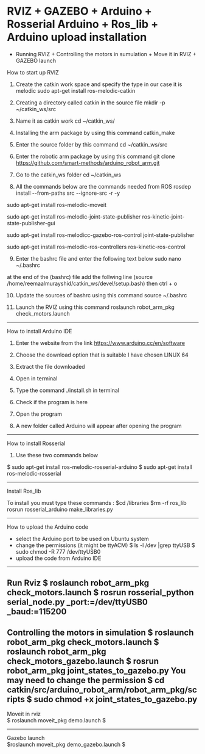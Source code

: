 # RVIZ + GAZEBO  + Arduino + Rosserial Arduino + Ros_lib + Arduino upload installation 

* Running RVIZ + Controlling the motors in sumulation + Move it in RVIZ + GAZEBO launch 

How to start up RVIZ 

1)	Create the catkin work space and specify the type in our case it is melodic
sudo apt-get install ros-melodic-catkin

2)	Creating a directory called catkin in the source file 
mkdir -p ~/catkin_ws/src

3)	Name it as catkin work
cd ~/catkin_ws/

4)	Installing the arm package by using this command 
catkin_make

5)	Enter the source folder by this command 
cd ~/catkin_ws/src

6)	Enter the robotic arm package by using this command 
git clone https://github.com/smart-methods/arduino_robot_arm.git 

7)	Go to the catkin_ws folder 
cd ~/catkin_ws

8)	All the commands below are the commands needed from ROS
rosdep install --from-paths src --ignore-src -r -y

sudo apt-get install ros-melodic-moveit

sudo apt-get install ros-melodic-joint-state-publisher ros-kinetic-joint-state-publisher-gui

sudo apt-get install ros-melodicc-gazebo-ros-control joint-state-publisher

sudo apt-get install ros-melodic-ros-controllers ros-kinetic-ros-control

9)	Enter the bashrc file and enter the following text below
sudo nano ~/.bashrc

at the end of the (bashrc) file add the follwing line
(source /home/reemaalmurayshid/catkin_ws/devel/setup.bash)
then 
ctrl + o

10)	Update the sources of bashrc using this command 
source ~/.bashrc

11)	Launch the RVIZ using this command 
roslaunch robot_arm_pkg check_motors.launch


------------------------------------------------------------------------------------------------------------------------------------------
How to install Arduino IDE 

1)	Enter the website from the link 
https://www.arduino.cc/en/software

2)	Choose the download option that is suitable I have chosen LINUX 64 


3)	Extract the file downloaded  


4)	Open in terminal 


5)	Type the command ./install.sh in terminal 


6)	Check if the program is here 


7)	Open the program 


8)	A new folder called Arduino will appear after opening the program 


---------------------------------------------------------------------------------------------------------------------------------
How to  install Rosserial 

1)	Use these two commands below 

$ sudo apt-get install ros-melodic-rosserial-arduino
$ sudo apt-get install ros-melodic-rosserial


-----------------------------------------------------------------------------------------------------------------------------
Install Ros_lib 

To install you must type these commands : 
$cd <sketchbook>/libraries 
 $rm -rf ros_lib
rosrun rosserial_arduino make_libraries.py

-------------------------------------------------------------------------------------------------------------------------------

How to upload the Arduino code 
- select the Arduino port to be used on Ubuntu system 
- change the permissions (it might be ttyACM) 
$ ls -l /dev |grep ttyUSB 
$ sudo chmod -R 777 /dev/ttyUSB0 
- upload the code from Arduino IDE 
----------------------------------------------------------------------------------------------------------------------------- 
 
Run Rviz 
$ roslaunch robot_arm_pkg check_motors.launch 
$ rosrun rosserial_python serial_node.py _port:=/dev/ttyUSB0 _baud:=115200 
----------------------------------------------------------------------------------------------------------------------------- 
 
 
Controlling the motors in simulation 
 $ roslaunch robot_arm_pkg check_motors.launch 
$ roslaunch robot_arm_pkg check_motors_gazebo.launch 
$ rosrun robot_arm_pkg joint_states_to_gazebo.py 
You may need to change the permission 
$ cd catkin/src/arduino_robot_arm/robot_arm_pkg/scripts 
$ sudo chmod +x joint_states_to_gazebo.py  
-------------------------------------------------------------------------------------------------------------------------- 
 
 
Moveit in rviz  
$ roslaunch moveit_pkg demo.launch $ 
 
--------------------------------------------------------------------------------------------------------------------------- 
 
Gazebo launch  
$roslaunch moveit_pkg demo_gazebo.launch $
